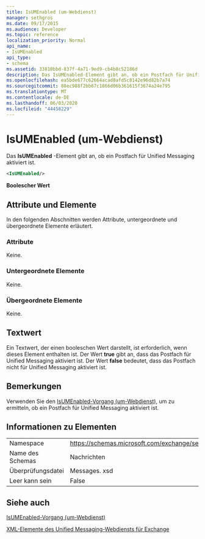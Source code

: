 ```yaml
---
title: IsUMEnabled (um-Webdienst)
manager: sethgros
ms.date: 09/17/2015
ms.audience: Developer
ms.topic: reference
localization_priority: Normal
api_name:
- IsUMEnabled
api_type:
- schema
ms.assetid: 33810bbd-837f-4a71-9ed9-cb4b8c52186d
description: Das IsUMEnabled-Element gibt an, ob ein Postfach für Unified Messaging aktiviert ist.
ms.openlocfilehash: ea5bde677c62664acad8afd5c8142e96d82b7a74
ms.sourcegitcommit: 88ec988f2bb67c1866d06b361615f3674a24e795
ms.translationtype: MT
ms.contentlocale: de-DE
ms.lasthandoff: 06/03/2020
ms.locfileid: "44458229"
---
```

# <a name="isumenabled-um-web-service"></a>IsUMEnabled (um-Webdienst)

Das **IsUMEnabled** -Element gibt an, ob ein Postfach für Unified Messaging aktiviert ist. 
  
```xml
<IsUMEnabled/>
```

 **Boolescher Wert**
## <a name="attributes-and-elements"></a>Attribute und Elemente

In den folgenden Abschnitten werden Attribute, untergeordnete und übergeordnete Elemente erläutert.
  
### <a name="attributes"></a>Attribute

Keine.
  
### <a name="child-elements"></a>Untergeordnete Elemente

Keine.
  
### <a name="parent-elements"></a>Übergeordnete Elemente

Keine.
  
## <a name="text-value"></a>Textwert

Ein Textwert, der einen booleschen Wert darstellt, ist erforderlich, wenn dieses Element enthalten ist. Der Wert **true** gibt an, dass das Postfach für Unified Messaging aktiviert ist. Der Wert **false** bedeutet, dass das Postfach nicht für Unified Messaging aktiviert ist. 
  
## <a name="remarks"></a>Bemerkungen

Verwenden Sie den [IsUMEnabled-Vorgang (um-Webdienst)](isumenabled-operation-um-web-service.md), um zu ermitteln, ob ein Postfach für Unified Messaging aktiviert ist.
  
## <a name="element-information"></a>Informationen zu Elementen

|||
|:-----|:-----|
|Namespace  <br/> |https://schemas.microsoft.com/exchange/services/2006/messages  <br/> |
|Name des Schemas  <br/> |Nachrichten  <br/> |
|Überprüfungsdatei  <br/> |Messages. xsd  <br/> |
|Leer kann sein  <br/> |False  <br/> |
   
## <a name="see-also"></a>Siehe auch



[IsUMEnabled-Vorgang (um-Webdienst)](isumenabled-operation-um-web-service.md)


[XML-Elemente des Unified Messaging-Webdiensts für Exchange](unified-messaging-web-service-xml-elements-for-exchange.md)

